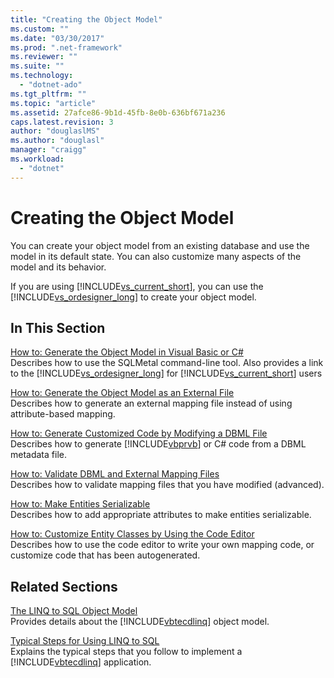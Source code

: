 ```yaml
---
title: "Creating the Object Model"
ms.custom: ""
ms.date: "03/30/2017"
ms.prod: ".net-framework"
ms.reviewer: ""
ms.suite: ""
ms.technology: 
  - "dotnet-ado"
ms.tgt_pltfrm: ""
ms.topic: "article"
ms.assetid: 27afce86-9b1d-45fb-8e0b-636bf671a236
caps.latest.revision: 3
author: "douglaslMS"
ms.author: "douglasl"
manager: "craigg"
ms.workload: 
  - "dotnet"
---
```

# Creating the Object Model
You can create your object model from an existing database and use the model in its default state. You can also customize many aspects of the model and its behavior.  
  
 If you are using [!INCLUDE[vs_current_short](../../../../../../includes/vs-current-short-md.md)], you can use the [!INCLUDE[vs_ordesigner_long](../../../../../../includes/vs-ordesigner-long-md.md)] to create your object model.  
  
## In This Section  
 [How to: Generate the Object Model in Visual Basic or C#](../../../../../../docs/framework/data/adonet/sql/linq/how-to-generate-the-object-model-in-visual-basic-or-csharp.md)  
 Describes how to use the SQLMetal command-line tool. Also provides a link to the [!INCLUDE[vs_ordesigner_long](../../../../../../includes/vs-ordesigner-long-md.md)] for [!INCLUDE[vs_current_short](../../../../../../includes/vs-current-short-md.md)] users  
  
 [How to: Generate the Object Model as an External File](../../../../../../docs/framework/data/adonet/sql/linq/how-to-generate-the-object-model-as-an-external-file.md)  
 Describes how to generate an external mapping file instead of using attribute-based mapping.  
  
 [How to: Generate Customized Code by Modifying a DBML File](../../../../../../docs/framework/data/adonet/sql/linq/how-to-generate-customized-code-by-modifying-a-dbml-file.md)  
 Describes how to generate [!INCLUDE[vbprvb](../../../../../../includes/vbprvb-md.md)] or C# code from a DBML metadata file.  
  
 [How to: Validate DBML and External Mapping Files](../../../../../../docs/framework/data/adonet/sql/linq/how-to-validate-dbml-and-external-mapping-files.md)  
 Describes how to validate mapping files that you have modified (advanced).  
  
 [How to: Make Entities Serializable](../../../../../../docs/framework/data/adonet/sql/linq/how-to-make-entities-serializable.md)  
 Describes how to add appropriate attributes to make entities serializable.  
  
 [How to: Customize Entity Classes by Using the Code Editor](../../../../../../docs/framework/data/adonet/sql/linq/how-to-customize-entity-classes-by-using-the-code-editor.md)  
 Describes how to use the code editor to write your own mapping code, or customize code that has been autogenerated.  
  
## Related Sections  
 [The LINQ to SQL Object Model](../../../../../../docs/framework/data/adonet/sql/linq/the-linq-to-sql-object-model.md)  
 Provides details about the [!INCLUDE[vbtecdlinq](../../../../../../includes/vbtecdlinq-md.md)] object model.  
  
 [Typical Steps for Using LINQ to SQL](../../../../../../docs/framework/data/adonet/sql/linq/typical-steps-for-using-linq-to-sql.md)  
 Explains the typical steps that you follow to implement a [!INCLUDE[vbtecdlinq](../../../../../../includes/vbtecdlinq-md.md)] application.
